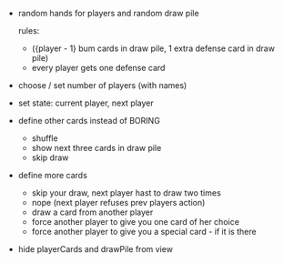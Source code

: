 - random hands for players and random draw pile

  rules:
    - ({player - 1} bum cards in draw pile, 1 extra defense card in draw pile)
    - every player gets one defense card
   
- choose / set number of players (with names)

- set state: current player, next player

- define other cards instead of BORING
  - shuffle
  - show next three cards in draw pile
  - skip draw

- define more cards 
  - skip your draw, next player hast to draw two times
  - nope (next player refuses prev players action)
  - draw a card from another player
  - force another player to give you one card of her choice
  - force another player to give you a special card - if it is there

- hide playerCards and drawPile from view
